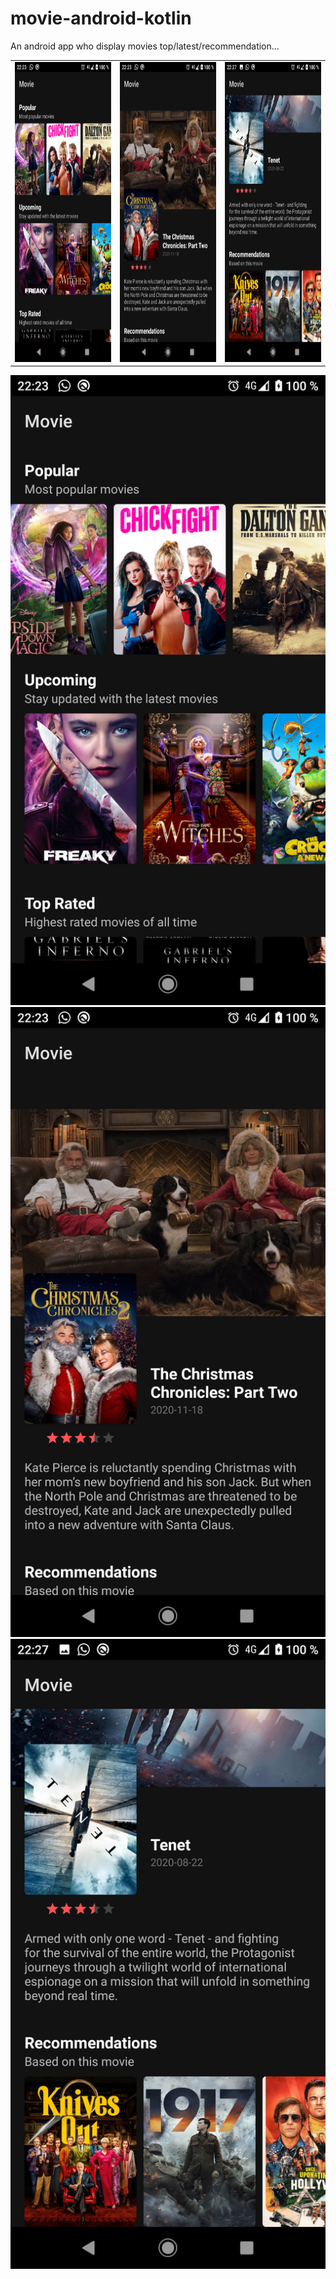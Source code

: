 # movie-android-kotlin
An android app who display movies top/latest/recommendation...

<table> 
  <tr>
    <td><img src="./google_play/screenshots/Screenshot_20201212-222325.png" width=270 height=480></td>
    <td><img src="./google_play/screenshots/Screenshot_20201212-222333.png" width=270 height=480></td>
    <td><img src="./google_play/screenshots/Screenshot_20201212-222750.png" width=270 height=480></td>
  </tr>
 </table>

![screnshot](./google_play/screenshots/Screenshot_20201212-222325.png) ![screnshot](./google_play/screenshots/Screenshot_20201212-222333.png) ![screnshot](./google_play/screenshots/Screenshot_20201212-222750.png)
